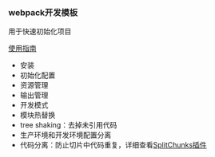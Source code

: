 ### webpack开发模板

用于快速初始化项目

[使用指南](https://webpack.docschina.org/guides/code-splitting/)

* 安装
* 初始化配置
* 资源管理
* 输出管理
* 开发模式
* 模块热替换
* tree shaking：去掉未引用代码
* 生产环境和开发环境配置分离
* 代码分离：防止切片中代码重复，详细查看[SplitChunks插件](https://webpack.docschina.org/plugins/split-chunks-plugin/)